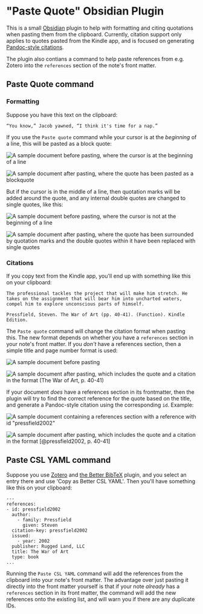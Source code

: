 # "Paste Quote" Obsidian Plugin

This is a small [Obsidian](https://obsidian.md/) plugin to help with formatting and citing quotations when pasting them from the clipboard. Currently, citation support only applies to quotes pasted from the Kindle app, and is focused on generating [Pandoc-style citations](https://pandoc.org/chunkedhtml-demo/8.20-citation-syntax.html).

The plugin also contians a command to help paste references from e.g. Zotero into the `references` section of the note's front matter.

## Paste Quote command

### Formatting

Suppose you have this text on the clipboard:

```
“You know,” Jacob yawned, “I think it's time for a nap.”
```

If you use the `Paste quote` command while your cursor is at the _beginning_ of a line, this will be pasted as a block quote:

![A sample document before pasting, where the cursor is at the beginning of a line](docs/blockquote-pre.png)

![A sample document after pasting, where the quote has been pasted as a blockquote](docs/blockquote-post.png)

But if the cursor is in the middle of a line, then quotation marks will be added around the quote, and any internal double quotes are changed to single quotes, like this:

![A sample document before pasting, where the cursor is not at the beginning of a line](docs/inline-pre.png)

![A sample document after pasting, where the quote has been surrounded by quotation marks and the double quotes within it have been replaced with single quotes](docs/inline-post.png)

### Citations

If you copy text from the Kindle app, you'll end up with something like this on your clipboard:

```
The professional tackles the project that will make him stretch. He takes on the assignment that will bear him into uncharted waters, compel him to explore unconscious parts of himself.

Pressfield, Steven. The War of Art (pp. 40-41). (Function). Kindle Edition. 
```

The `Paste quote` command will change the citation format when pasting this. The new format depends on whether you have a `references` section in your note's front matter. If you _don't_ have a references section, then a simple title and page number format is used:

![A sample document before pasting](docs/cite-no-refs-pre.png)

![A sample document after pasting, which includes the quote and a citation in the format (*The War of Art*, p. 40-41)](docs/cite-no-refs-post.png)

If your document _does_ have a references section in its frontmatter, then the plugin will try to find the correct reference for the quote based on the title, and generate a Pandoc-style citation using the corresponding `id`. Example:

![A sample document containing a references section with a reference with id "pressfield2002"](docs/cite-refs-pre.png)

![A sample document after pasting, which includes the quote and a citation in the format \[@pressfield2002, p. 40-41\]](docs/cite-refs-post.png)

## Paste CSL YAML command

Suppose you use [Zotero](https://www.zotero.org/) and [the Better BibTeX](https://retorque.re/zotero-better-bibtex/) plugin, and you select an entry there and use 'Copy as Better CSL YAML'. Then you'll have something like this on your clipboard:

```
---
references:
- id: pressfield2002
  author:
    - family: Pressfield
      given: Steven
  citation-key: pressfield2002
  issued:
    - year: 2002
  publisher: Rugged Land, LLC
  title: The War of Art
  type: book
...
```

Running the `Paste CSL YAML` command will add the references from the clipboard into your note's front matter. The advantage over just pasting it directly into the front matter yourself is that if your note _already_ has a `references` section in its front matter, the command will add the new references onto the existing list, and will warn you if there are any duplicate IDs.